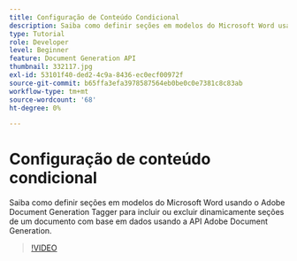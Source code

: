 ```yaml
---
title: Configuração de Conteúdo Condicional
description: Saiba como definir seções em modelos do Microsoft Word usando o Adobe Document Generation Tagger para incluir ou excluir dinamicamente seções de um documento com base em dados usando a API Adobe Document Generation
type: Tutorial
role: Developer
level: Beginner
feature: Document Generation API
thumbnail: 332117.jpg
exl-id: 53101f40-ded2-4c9a-8436-ec0ecf00972f
source-git-commit: b65ffa3efa3978587564eb0be0c0e7381c8c83ab
workflow-type: tm+mt
source-wordcount: '68'
ht-degree: 0%

---
```


# Configuração de conteúdo condicional

Saiba como definir seções em modelos do Microsoft Word usando o Adobe Document Generation Tagger para incluir ou excluir dinamicamente seções de um documento com base em dados usando a API Adobe Document Generation.

>[!VIDEO](https://video.tv.adobe.com/v/332117?hidetitle=true)
